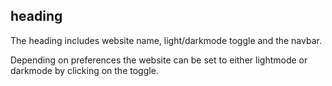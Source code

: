 ## heading

The heading includes website name, light/darkmode toggle and the navbar.

Depending on preferences the website can be set to either lightmode or darkmode by clicking on the toggle.
